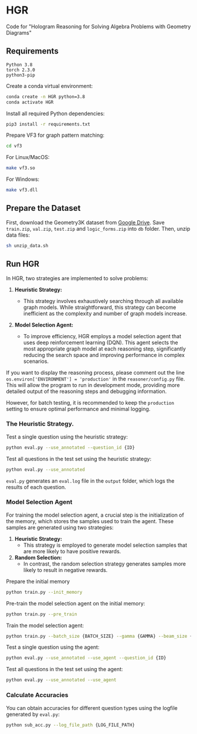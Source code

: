 # HGR
Code for "Hologram Reasoning for Solving Algebra Problems with Geometry Diagrams"

## Requirements
``````
Python 3.8
torch 2.3.0
python3-pip
``````

Create a conda virtual environment:

```bash
conda create -n HGR python=3.8
conda activate HGR
```

Install all required Python dependencies:

```bash
pip3 install -r requirements.txt
```

Prepare VF3 for graph pattern matching:
```bash
cd vf3
```

For Linux/MacOS:
```bash
make vf3.so
```

For Windows:
```bash
make vf3.dll
```

## Prepare the Dataset
First, download the Geometry3K dataset from [Google Drive](https://drive.google.com/drive/folders/1d05WYXtlgKIoaPpK1v94LYph_heiXM7Z). Save `train.zip`, `val.zip`, `test.zip` and `logic_forms.zip` into `db` folder. Then, unzip data files:

```bash
sh unzip_data.sh
```

## Run HGR
In HGR, two strategies are implemented to solve problems:

1. **Heuristic Strategy:**
   - This strategy involves exhaustively searching through all available graph models. While straightforward, this strategy can become inefficient as the complexity and number of graph models increase.

2. **Model Selection Agent:**
   - To improve efficiency, HGR employs a model selection agent that uses deep reinforcement learning (DQN). This agent selects the most appropriate graph model at each reasoning step, significantly reducing the search space and improving performance in complex scenarios.

If you want to display the reasoning process, please comment out the line `os.environ['ENVIRONMENT'] = 'production'` in the `reasoner/config.py` file. This will allow the program to run in development mode, providing more detailed output of the reasoning steps and debugging information.

However, for batch testing, it is recommended to keep the `production` setting to ensure optimal performance and minimal logging.

### The Heuristic Strategy.

Test a single question using the heuristic strategy:

```bash
python eval.py --use_annotated --question_id {ID}
```

Test all questions in the test set using the heuristic strategy:

```bash
python eval.py --use_annotated
```
`eval.py` generates an `eval.log` file in the `output` folder, which logs the results of each question.

### Model Selection Agent

For training the model selection agent, a crucial step is the initialization of the memory, which stores the samples used to train the agent. These samples are generated using two strategies:

1. **Heuristic Strategy:**
   - This strategy is employed to generate model selection samples that are more likely to have positive rewards.
2. **Random Selection:**
   - In contrast, the random selection strategy generates samples more likely to result in negative rewards.

Prepare the initial memory
```bash
python train.py --init_memory
```
Pre-train the model selection agent on the initial memory:
```bash
python train.py --pre_train
```
Train the model selection agent:
```bash 
python train.py --batch_size {BATCH_SIZE} --gamma {GAMMA} --beam_size {BEAM_SIZE} --lr {LR}
```
Test a single question using the agent:
```bash
python eval.py --use_annotated --use_agent --question_id {ID}
```
Test all questions in the test set using the agent:
```bash
python eval.py --use_annotated --use_agent
```

### Calculate Accuracies

You can obtain accuracies for different question types using the logfile generated by `eval.py`:
```bash
python sub_acc.py --log_file_path {LOG_FILE_PATH}
```
